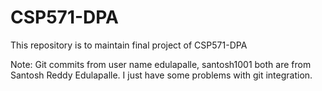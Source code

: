 # CSP571-DPA
This repository is to maintain final project of CSP571-DPA

Note: Git commits from user name edulapalle, santosh1001 both are from Santosh Reddy Edulapalle. I just have some problems with git integration.
